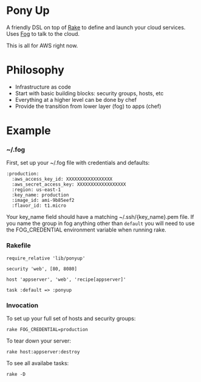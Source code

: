 # Pony Up
A friendly DSL on top of [Rake](rake) to define and launch your cloud services.
Uses [Fog](fog) to talk to the cloud.

This is all for AWS right now.

# Philosophy
* Infrastructure as code
* Start with basic building blocks: security groups, hosts, etc
* Everything at a higher level can be done by chef
* Provide the transition from lower layer (fog) to apps (chef)

# Example

### ~/.fog

First, set up your ~/.fog file with credentials and defaults:

    :production:
      :aws_access_key_id: XXXXXXXXXXXXXXXXX
      :aws_secret_access_key: XXXXXXXXXXXXXXXXXX
      :region: us-east-1
      :key_name: production
      :image_id: ami-9b85eef2
      :flavor_id: t1.micro

Your key_name field should have a matching ~/.ssh/{key_name}.pem file. If you
name the group in fog anything other than `default` you will need to use the
FOG_CREDENTIAL environment variable when running rake.


### Rakefile

    require_relative 'lib/ponyup'

    security 'web', [80, 8080]

    host 'appserver', 'web', 'recipe[appserver]'

    task :default => :ponyup

### Invocation

To set up your full set of hosts and security groups:

    rake FOG_CREDENTIAL=production

To tear down your server:

    rake host:appserver:destroy

To see all availabe tasks:

    rake -D


[fog]: http://fog.io/
[rake]: http://rake.rubyforge.org/
